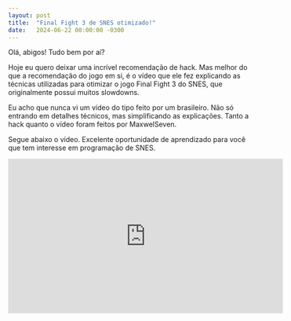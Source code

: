 ```yaml
---
layout: post
title:  "Final Fight 3 de SNES otimizado!"
date:   2024-06-22 00:00:00 -0300
---
```


Olá, abigos! Tudo bem por aí?

Hoje eu quero deixar uma incrível recomendação de hack. Mas melhor do que a recomendação do jogo em si, é o vídeo que ele fez explicando as técnicas utilizadas para otimizar o jogo Final Fight 3 do SNES, que originalmente possui muitos slowdowns.

Eu acho que nunca vi um vídeo do tipo feito por um brasileiro. Não só entrando em detalhes técnicos, mas simplificando as explicações. Tanto a hack quanto o vídeo foram feitos por MaxwelSeven.

Segue abaixo o vídeo. Excelente oportunidade de aprendizado para você que tem interesse em programação de SNES.

<center>
<iframe width="560" height="315" src="https://www.youtube.com/embed/C13XLqxQQ5E?si=QZE1LSFY-nsEkY-y" title="YouTube video player" frameborder="0" allow="accelerometer; autoplay; clipboard-write; encrypted-media; gyroscope; picture-in-picture; web-share" referrerpolicy="strict-origin-when-cross-origin" allowfullscreen></iframe>
</center>